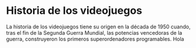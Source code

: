 # Historia de los videojuegos
La historia de los videojuegos tiene su origen en la década de 1950 cuando, tras el fin de la Segunda Guerra Mundial, 
las potencias vencedoras de la guerra, construyeron los primeros superordenadores programables.
Hola
